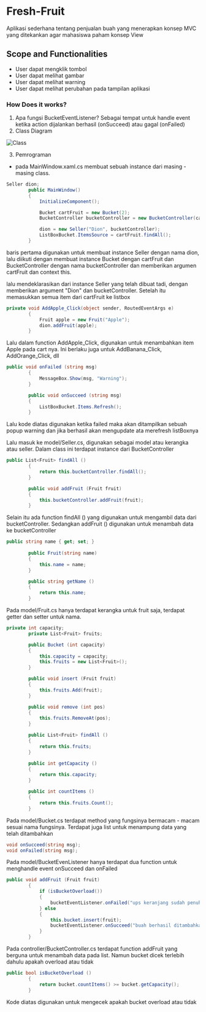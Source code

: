# Fresh-Fruit
Aplikasi sederhana tentang penjualan buah yang menerapkan konsep MVC yang ditekankan agar mahasiswa paham konsep View

## Scope and Functionalities
- User dapat mengklik tombol
- User dapat melihat gambar
- User dapat melihat warning
- User dapat melihat perubahan pada tampilan aplikasi
### How Does it works?
1. Apa fungsi BucketEventListener?
Sebagai tempat untuk handle event ketika action dijalankan berhasil (onSucceed) atau gagal (onFailed)
2. Class Diagram

![Class](../../../source/repos/Fresh-Fruit/class.png)

3. Pemrograman
- pada MainWindow.xaml.cs membuat sebuah instance dari masing - masing class.
``` csharp
Seller dion;
        public MainWindow()
        {
            InitializeComponent();

            Bucket cartFruit = new Bucket(2);
            BucketController bucketController = new BucketController(cartFruit, this);

            dion = new Seller("Dion", bucketController);
            ListBoxBucket.ItemsSource = cartFruit.findAll();
        }
```
baris pertama digunakan untuk membuat instance Seller dengan nama dion, lalu diikuti dengan membuat instance Bucket dengan cartFruit dan BucketController dengan nama bucketController dan memberikan argumen cartFruit dan context this.

lalu mendeklarasikan dari instance Seller yang telah dibuat tadi, dengan memberikan argument "Dion" dan bucketController. Setelah itu memasukkan semua item dari cartFruit ke listbox
``` csharp
private void AddApple_Click(object sender, RoutedEventArgs e)
        {
            Fruit apple = new Fruit("Apple");
            dion.addFruit(apple);
        } 
```
Lalu dalam function AddApple_Click, digunakan untuk menambahkan item Apple pada cart nya. Ini berlaku juga untuk AddBanana_Click, AddOrange_Click, dll
``` csharp
public void onFailed (string msg)
        {
            MessageBox.Show(msg, "Warning");
        }

        public void onSucceed (string msg)
        {
            ListBoxBucket.Items.Refresh();
        }
```
Lalu kode diatas digunakan ketika failed maka akan ditampilkan sebuah popup warning dan jika berhasil akan mengupdate ata merefresh listBoxnya

Lalu masuk ke model/Seller.cs, digunakan sebagai model atau kerangka atau seller. Dalam class ini terdapat instance dari BucketController
``` csharp
public List<Fruit> findAll ()
        {
            return this.bucketController.findAll();
        }

        public void addFruit (Fruit fruit)
        {
            this.bucketController.addFruit(fruit);
        }
```
Selain itu ada function findAll () yang digunakan untuk mengambil data dari bucketController. Sedangkan addFruit () digunakan untuk menambah data ke bucketController
``` csharp
public string name { get; set; }
        
        public Fruit(string name)
        {
            this.name = name;
        }

        public string getName ()
        {
            return this.name;
        }
```
Pada model/Fruit.cs hanya terdapat kerangka untuk fruit saja, terdapat getter dan setter untuk nama.
``` csharp
private int capacity;
        private List<Fruit> fruits;

        public Bucket (int capacity)
        {
            this.capacity = capacity;
            this.fruits = new List<Fruit>();
        }

        public void insert (Fruit fruit)
        {
            this.fruits.Add(fruit);
        }

        public void remove (int pos)
        {
            this.fruits.RemoveAt(pos);
        }

        public List<Fruit> findAll ()
        {
            return this.fruits;
        }

        public int getCapacity ()
        {
            return this.capacity;
        }

        public int countItems ()
        {
            return this.fruits.Count();
        }
```
Pada model/Bucket.cs terdapat method yang fungsinya bermacam - macam sesuai nama fungsinya. Terdapat juga list untuk menampung data yang telah ditambahkan
```csharp
void onSucceed(string msg);
void onFailed(string msg);
```
Pada model/BucketEvenListener hanya terdapat dua function untuk menghandle event onSucceed dan onFailed
``` csharp
public void addFruit (Fruit fruit)
        {
            if (isBucketOverload())
            {
                bucketEventListener.onFailed("ups keranjang sudah penuh!");
            } else
            {
                this.bucket.insert(fruit);
                bucketEventListener.onSucceed("buah berhasil ditambahkan!");
            }
        }
```
Pada controller/BucketController.cs terdapat function addFruit yang berguna untuk menambah data pada list. Namun bucket dicek terlebih dahulu apakah overload atau tidak
``` csharp
public bool isBucketOverload ()
        {
            return bucket.countItems() >= bucket.getCapacity();
        }
```
Kode diatas digunakan untuk mengecek apakah bucket overload atau tidak
